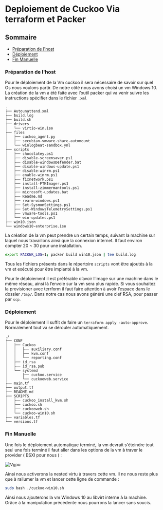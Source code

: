 # Deploiement de Cuckoo Via terraform et Packer

## Sommaire

- [Préparation de l'host](#preparation-de-l-host)
- [Déploiement](#déploiement)
- [Fin Manuelle](#fin-manuelle)

### Préparation de l'host

Pour le déploiement de la Vm cuckoo il sera nécessaire de savoir sur quel Os nous voulons partir. De notre côté nous avons choisi un vm Windows 10. La création de la vm a été faite avec l’outil packer qui va venir suivre les instructions spécifier dans le fichier `.xml`

```
.
├── Autounattend.xml
├── build.log
├── build.sh
├── drivers
│   └── virtio-win.iso
├── files
│   ├── cuckoo_agent.py
│   ├── secubian-vmware-share-automount
│   └── winlogbeat-sandbox.yml
├── scripts
│   ├── chocolatey.ps1
│   ├── disable-screensaver.ps1
│   ├── disable-windowsDefender.bat
│   ├── disable-windows-update.ps1
│   ├── disable-winrm.ps1
│   ├── enable-winrm.ps1
│   ├── fixnetwork.ps1
│   ├── install-FTKImager.ps1
│   ├── install-zimmermantools.ps1
│   ├── microsoft-updates.bat
│   ├── Readme.md
│   ├── rearm-windows.ps1
│   ├── Set-SysmonSettings.ps1
│   ├── Set-WindowsTelemetrySettings.ps1
│   ├── vmware-tools.ps1
│   └── win-updates.ps1
├── win10.json
└── windows10-enterprise.iso
```

La création de la vm peut prendre un certain temps, suivant la machine sur laquel nous travaillons ainsi que la connexion internet. Il faut environ compter 20 ~ 30 pour une installation. 

```bash
export PACKER_LOG=1; packer build win10.json | tee build.log
```

Tous les fichiers présents dans le répertoire `scripts` vont être ajoutés à la vm et exécuté pour être implanté à la vm.

Pour le déploiement il est préférable d’avoir l’image sur une machine dans le même réseau, ainsi là l’envoie sur la vm sera plus rapide. Si vous souhaitez la provisioner avec terrform il faut faire attention à avoir l’espace dans le dossier `/tmp/`. Dans notre cas nous avons généré une clef RSA, pour passer par `scp`.

### Déploiement 

Pour le déploiement il suffit de faire un `terraform apply -auto-approve`. Normalement tout va se dérouler automatiquement.

```
./
├── CONF
│   ├── Cuckoo
│   │   ├── auxiliary.conf
│   │   ├── kvm.conf
│   │   └── reporting.conf
│   ├── id_rsa
│   ├── id_rsa.pub
│   └── systemd
│       ├── cuckoo.service
│       └── cuckooweb.service
├── main.tf
├── output.tf
├── README.md
├── SCRIPTS
│   ├── cuckoo_install_kvm.sh
│   ├── cuckoo.sh
│   ├── cuckooweb.sh
│   └── cuckoo-win10.sh
├── variables.tf
└── versions.tf
```

### Fin Manuelle

Une fois le déploiement automatique terminé, la vm devrait s'éteindre tout seul une fois terminé il faut aller dans les options de la vm à traver le provider ( ESXI pour nous ) :

![Vgpu](https://pic.l42.fr/eSWKgavg.png)

Ainsi nous activerons la nested virtu à travers cette vm. Il ne nous reste plus que à rallumer la vm et lancer cette ligne de commande : 

```bash
sudo bash ./cuckoo-win10.sh
```

Ainsi nous ajouterons la vm Windows 10 au libvirt interne à la machine.  Grâce à la manipulation précédente nous pourrons la lancer sans soucis.

